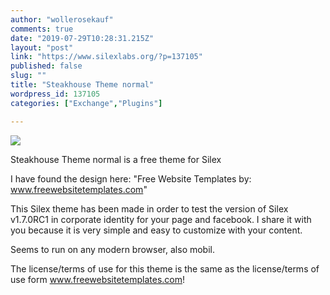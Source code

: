 ```yaml
---
author: "wollerosekauf"
comments: true
date: "2019-07-29T10:28:31.215Z"
layout: "post"
link: "https://www.silexlabs.org/?p=137105"
published: false
slug: ""
title: "Steakhouse Theme normal"
wordpress_id: 137105
categories: ["Exchange","Plugins"]

---
```

[![](https://www.silexlabs.org/wp-content/uploads/2013/01/steakhousefacebook2-150x150.jpg)](https://www.silexlabs.org/?attachment_id=137107)

Steakhouse Theme normal is a free theme for Silex

I have found the design here: "Free Website Templates by: www.freewebsitetemplates.com"

This Silex theme has been made in order to test the version of Silex v1.7.0RC1 in corporate identity for your page and facebook.
I share it with you because it is very simple and easy to customize with your content.

Seems to run on any modern browser, also mobil.

The license/terms of use for this theme is the same as the license/terms of use form www.freewebsitetemplates.com!

